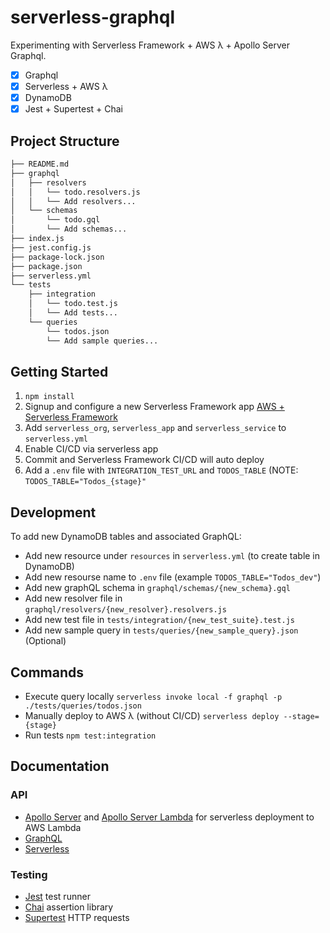 # serverless-graphql

Experimenting with Serverless Framework + AWS λ + Apollo Server Graphql.

- [x] Graphql
- [x] Serverless + AWS λ
- [x] DynamoDB
- [x] Jest + Supertest + Chai

## Project Structure

```bash
├── README.md
├── graphql
│   ├── resolvers
│   │   └── todo.resolvers.js
│   │   └── Add resolvers...
│   └── schemas
│       └── todo.gql
│       └── Add schemas...
├── index.js
├── jest.config.js
├── package-lock.json
├── package.json
├── serverless.yml
└── tests
    ├── integration
    │   └── todo.test.js
    │   └── Add tests...
    └── queries
        └── todos.json
        └── Add sample queries...
```

## Getting Started

1. `npm install`
2. Signup and configure a new Serverless Framework app [AWS + Serverless Framework](https://www.serverless.com/framework/docs/providers/aws/guide/credentials)
3. Add `serverless_org`, `serverless_app` and `serverless_service` to `serverless.yml`
4. Enable CI/CD via serverless app
5. Commit and Serverless Framework CI/CD will auto deploy
6. Add a `.env` file with `INTEGRATION_TEST_URL` and `TODOS_TABLE` (NOTE: `TODOS_TABLE="Todos_{stage}"`

## Development

To add new DynamoDB tables and associated GraphQL:

- Add new resource under `resources` in `serverless.yml` (to create table in DynamoDB)
- Add new resourse name to `.env` file (example `TODOS_TABLE="Todos_dev"`)
- Add new graphQL schema in `graphql/schemas/{new_schema}.gql`
- Add new resolver file in `graphql/resolvers/{new_resolver}.resolvers.js`
- Add new test file in `tests/integration/{new_test_suite}.test.js`
- Add new sample query in `tests/queries/{new_sample_query}.json` (Optional)

## Commands

- Execute query locally
  `serverless invoke local -f graphql -p ./tests/queries/todos.json`
- Manually deploy to AWS λ (without CI/CD)
  `serverless deploy --stage={stage}`
- Run tests
  `npm test:integration`

## Documentation

### API

- [Apollo Server](https://www.apollographql.com/docs/apollo-server/deployment/lambda) and [Apollo Server Lambda](https://www.npmjs.com/package/apollo-server-lambda) for serverless deployment to AWS Lambda
- [GraphQL](https://graphql.org/)
- [Serverless](https://www.serverless.com/)

### Testing

- [Jest](https://jestjs.io/) test runner
- [Chai](https://www.chaijs.com/) assertion library
- [Supertest](https://github.com/visionmedia/supertest) HTTP requests
